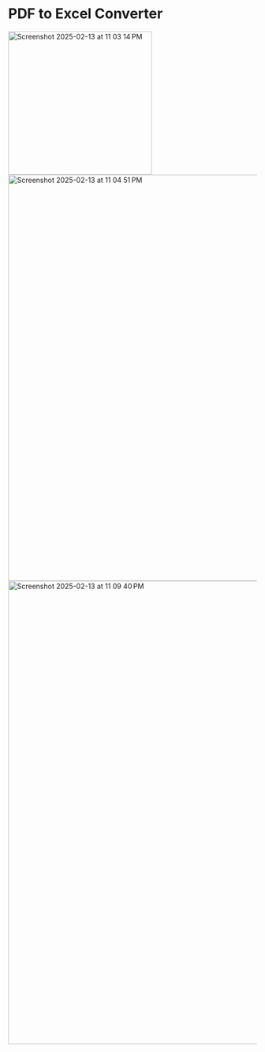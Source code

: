 # PDF to Excel Converter

<img width="291" alt="Screenshot 2025-02-13 at 11 03 14 PM" src="https://github.com/user-attachments/assets/c8e2f39c-00ac-4bd5-a431-1b7ec47d794c" />
<img width="824" alt="Screenshot 2025-02-13 at 11 04 51 PM" src="https://github.com/user-attachments/assets/ea800e86-4175-4050-ae4f-316ce0b7dc47" />
<img width="940" alt="Screenshot 2025-02-13 at 11 09 40 PM" src="https://github.com/user-attachments/assets/af0b8bbc-ce01-4629-bf8f-96a86b2fdab8" />
